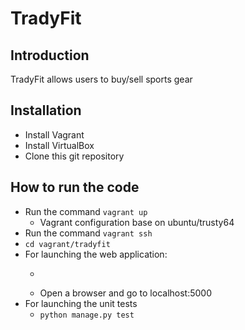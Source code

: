 TradyFit
==========

## Introduction
TradyFit allows users to buy/sell sports gear

## Installation
* Install Vagrant
* Install VirtualBox
* Clone this git repository

## How to run the code
* Run the command ``vagrant up``
     * Vagrant configuration base on ubuntu/trusty64
* Run the command ``vagrant ssh``
* ``cd vagrant/tradyfit``
* For launching the web application:
    - ```python manage.py runserver --host 0.0.0.0
    - Open a browser and go to localhost:5000
* For launching the unit tests
    - ```python manage.py test```